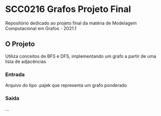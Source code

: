 # SCC0216 Grafos Projeto Final
Repositório dedicado ao projeto final da matéria de Modelagem Computacional em Grafos - 2021.1

## O Projeto
Utiliza conceitos de BFS e DFS, implementando um grafo a partir de uma lista de adjacências

### Entrada
Arquivo do tipo .pajek que representa um grafo ponderado
### Saída
...

